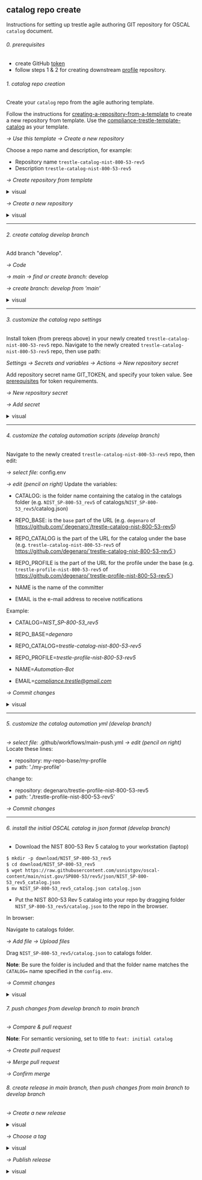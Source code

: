 ## catalog repo create

Instructions for setting up trestle agile authoring GIT repository for OSCAL `catalog` document.

###### 0. prerequisites

- create GitHub [token](README.md#prerequisites)
- follow steps 1 & 2 for creating downstream [profile](README.create-repo-profile.md) repository.

###### 1. catalog repo creation

Create your `catalog` repo from the agile authoring template.

Follow the instructions for [creating-a-repository-from-a-template](https://docs.github.com/en/repositories/creating-and-managing-repositories/creating-a-repository-from-a-template) to create a new repository from template.
Use the [compliance-trestle-template-catalog](https://github.com/IBM/compliance-trestle-template-catalog) as your template.

*-> Use this template -> Create a new repository*

Choose a repo name and description, for example:
- Repository name `trestle-catalog-nist-800-53-rev5`
- Description `trestle-catalog-nist-800-53-rev5`

*-> Create repository from template*

<details>
<summary>visual</summary>
<img src="drawio/catalog.create-repository-from-template.drawio.png" width="500" height="300">
</details>

*-> Create a new repository*

<details>
<summary>visual</summary>
<img src="drawio/catalog.create-a-new-repository.drawio.png" width="300" height="300">
</details>

-----

###### 2. create catalog develop branch

Add branch "develop".

*-> Code*

*-> main -> find or create branch:* develop

*-> create branch: develop from 'main'* 

<details>
<summary>visual</summary>
<img src="images/catalog.add-branch-develop.png" width="500" height="600">
</details>

-----

###### 3. customize the catalog repo settings

Install token (from prereqs above) in your newly created `trestle-catalog-nist-800-53-rev5` repo.
Navigate to the newly created `trestle-catalog-nist-800-53-rev5` repo, then use path:

*Settings -> Secrets and variables -> Actions -> New repository secret*

Add repository secret name GIT_TOKEN, and specify your token value.
See [prerequisites](README.md#Prerequisites) for token requirements.

*-> New repository secret*

*-> Add secret*

<details>
<summary>visual</summary>
<img src="images/catalog.add-token.png" width="500" height="600">
</details>

-----

###### 4. customize the catalog automation scripts (develop branch)

Navigate to the newly created `trestle-catalog-nist-800-53-rev5` repo, then edit:

*-> select file:* config.env

*-> edit (pencil on right)*
Update the variables:

- CATALOG: is the folder name containing the catalog in the catalogs folder (e.g. `NIST_SP-800-53_rev5` of catalogs/`NIST_SP-800-53_rev5`/catalog.json)

- REPO_BASE: is the `base` part of the URL (e.g. `degenaro` of https://github.com/`degenaro`/trestle-catalog-nist-800-53-rev5)

- REPO_CATALOG is the part of the URL for the catalog under the base (e.g. `trestle-catalog-nist-800-53-rev5` of https://github.com/degenaro/`trestle-catalog-nist-800-53-rev5`)
- REPO_PROFILE is the part of the URL for the profile under the base (e.g. `trestle-profile-nist-800-53-rev5` of https://github.com/degenaro/`trestle-profile-nist-800-53-rev5`)

- NAME is the name of the committer
- EMAIL is the e-mail address to receive notifications

Example:

- CATALOG=*NIST_SP-800-53_rev5*

- REPO_BASE=*degenaro*

- REPO_CATALOG=*trestle-catalog-nist-800-53-rev5*
- REPO_PROFILE=*trestle-profile-nist-800-53-rev5*

- NAME=*Automation-Bot*
- EMAIL=*compliance.trestle@gmail.com*

*-> Commit changes*

<details>
<summary>visual</summary>
<img src="images/catalog.update-config.env.png" width="500" height="600">
</details>

-----

###### 5. customize the catalog automation yml (develop branch)

*-> select file:* .github/workflows/main-push.yml
*-> edit (pencil on right)*
Locate these lines:

- repository: my-repo-base/my-profile
- path: './my-profile'

change to:

- repository: degenaro/trestle-profile-nist-800-53-rev5
- path: './trestle-profile-nist-800-53-rev5'

*-> Commit changes*

-----

###### 6. install the initial OSCAL catalog in json format (develop branch)

- Download the NIST 800-53 Rev 5 catalog to your workstation (laptop)

```
$ mkdir -p download/NIST_SP-800-53_rev5
$ cd download/NIST_SP-800-53_rev5
$ wget https://raw.githubusercontent.com/usnistgov/oscal-content/main/nist.gov/SP800-53/rev5/json/NIST_SP-800-53_rev5_catalog.json
$ mv NIST_SP-800-53_rev5_catalog.json catalog.json
```

- Put the NIST 800-53 Rev 5 catalog into your repo by dragging folder `NIST_SP-800-53_rev5/catalog.json` to the repo in the browser.

In browser:

Navigate to catalogs folder.

*-> Add file -> Upload files*

Drag `NIST_SP-800-53_rev5/catalog.json` to catalogs folder.

**Note**: Be sure the folder is included and that the folder name matches the `CATALOG=` name specified in the `config.env`.

*-> Commit changes*

<details>
<summary>visual</summary>
<img src="images/catalog.copy.png" width="500" height="600">
</details>

###### 7. push changes from develop branch to main branch

*-> Compare & pull request*

**Note**: For semantic versioning, set to title to `feat: initial catalog`

*-> Create pull request*

*-> Merge pull request*

*-> Confirm merge*


###### 8. create release in main branch, then push changes from main branch to develop branch

*-> Create a new release*

<details>
<summary>visual</summary>
<img src="drawio/catalog.create-a-new-release.drawio.png" width="500" height="600">
</details>

*-> Choose a tag*

<details>
<summary>visual</summary>
<img src="drawio/catalog.choose-a-tag.drawio.png" width="500" height="600">
</details>

*-> Publish release*

<details>
<summary>visual</summary>
<img src="drawio/catalog.publish-release.drawio.png" width="500" height="600">
</details>
